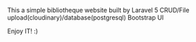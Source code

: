 This a simple bibliotheque website built by Laravel 5 CRUD/File upload(cloudinary)/database(postgresql)
Bootstrap UI

Enjoy IT! :)
